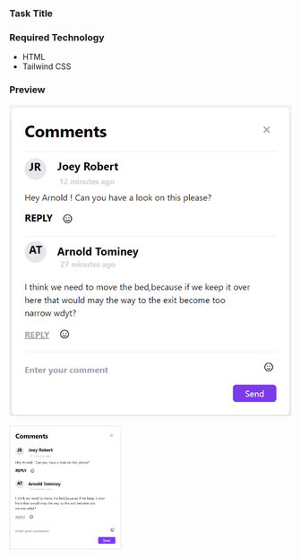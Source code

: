 ### Task Title

### Required Technology
- HTML
- Tailwind CSS

### Preview


![Preview](preview.png)

<img src="preview.png" width="200px">